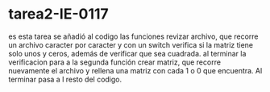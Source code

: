 
# tarea2-IE-0117

es esta tarea se añadió al codigo las funciones revizar archivo, que recorre un archivo caracter por caracter y con un switch verifica si la matriz tiene solo unos y ceros, además de verificar que sea cuadrada. al terminar la verificacion para a la segunda función crear matriz, que recorre nuevamente el archivo y rellena una matriz con cada 1 o 0 que encuentra. Al terminar pasa a l resto del codigo.
